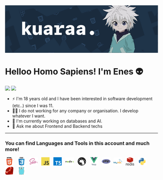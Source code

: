 ![MasterHead](https://raw.githubusercontent.com/qxcys/qxcys/main/banners/banner.jpg)

# Helloo Homo Sapiens! I'm Enes 👽

<img src="https://komarev.com/ghpvc/?username=qxcys&color=red">   <img src="https://www.codewars.com/users/qxcys/badges/micro"> 
- ⚡ I'm 18 years old and I have been interested in software development (etc..) since I was 11.
- 👨‍💻 I do not working for any company or organisation. I develop whatever I want.
- 🔭 I'm currently working on databases and AI.
- 💬 Ask me about Frontend and Backend techs

---
### You can find Languages and Tools in this account and much more!

<p align="left">
    <img src="https://raw.githubusercontent.com/devicons/devicon/master/icons/html5/html5-original-wordmark.svg" alt="html5" height="28">
  &nbsp;
    <img src="https://raw.githubusercontent.com/devicons/devicon/master/icons/css3/css3-original-wordmark.svg" alt="css3" height="28">
  &nbsp;
    <img src="https://raw.githubusercontent.com/devicons/devicon/master/icons/sass/sass-original.svg" alt="sass" height="28">
  &nbsp;
    <img src="https://raw.githubusercontent.com/devicons/devicon/master/icons/javascript/javascript-original.svg" alt="javascript" height="28">
  &nbsp;
    <img src="https://raw.githubusercontent.com/devicons/devicon/master/icons/typescript/typescript-original.svg" alt="typescript" height="28">
  &nbsp;
    <img src="https://raw.githubusercontent.com/devicons/devicon/master/icons/nodejs/nodejs-original-wordmark.svg" alt="nodejs" height="28">
  &nbsp;
    <img src="https://raw.githubusercontent.com/devicons/devicon/master/icons/denojs/denojs-original.svg" alt="deno" height="28">
  &nbsp;
    <img src="https://raw.githubusercontent.com/devicons/devicon/master/icons/vuejs/vuejs-original-wordmark.svg" alt="vuejs"height="28">
  &nbsp;
    <img src="https://raw.githubusercontent.com/devicons/devicon/master/icons/php/php-original.svg" alt="php" height="28">
  &nbsp;
    <img src="https://raw.githubusercontent.com/devicons/devicon/master/icons/mysql/mysql-original-wordmark.svg" alt="mysql" height="28">
  &nbsp;
    <img src="https://raw.githubusercontent.com/devicons/devicon/master/icons/redis/redis-original-wordmark.svg" alt="redis" height="28">
  &nbsp;
    <img src="https://raw.githubusercontent.com/devicons/devicon/master/icons/python/python-original.svg" alt="python" height="28">
  &nbsp;
    <img src="https://raw.githubusercontent.com/devicons/devicon/master/icons/ruby/ruby-original.svg" alt="ruby" height="28"/>
  &nbsp;
    <img src="https://raw.githubusercontent.com/devicons/devicon/master/icons/go/go-original.svg" alt="go" height="28">
</p>
